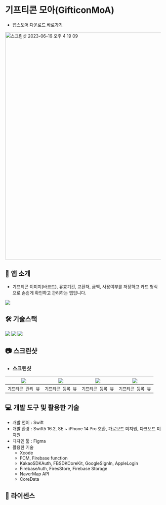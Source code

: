 # 기프티콘 모아(GifticonMoA)
- [앱스토어 다운로드 바로가기](https://apps.apple.com/kr/app/%EA%B8%B0%ED%94%84%ED%8B%B0%EC%BD%98-%EB%AA%A8%EC%95%84/id6450167516)
<img width="735" alt="스크린샷 2023-06-16 오후 4 19 09" src="https://github.com/l1004ga/GifticonMoa-UIkit/assets/55937627/ce933944-5e9a-4c54-8381-8c52b0d5fc98">

## 📱 앱 소개
- 기프티콘 이미지(바코드), 유효기간, 교환처, 금액, 사용여부를 저장하고 카드 형식으로 손쉽게 확인하고 관리하는 앱입니다.
<img src="https://github.com/l1004ga/GifticonMoa-UIkit/assets/55937627/391d9eea-8482-47d5-8029-8620ebe528e5">

## 🛠️ 기술스택
<p align="leading">
  <img src="https://img.shields.io/badge/Swift-F05138?style=for-the-badge&logo=Swift&logoColor=white"/>
  <img src="https://img.shields.io/badge/CoreData-FFA500?style=for-the-badge&logo=swift&logoColor=white"/>
    <img src="https://img.shields.io/badge/UIKit-2396F3?style=for-the-badge&logo=uikit&logoColor=white"/>
</p>


## 📷 스크린샷

- ### 스크린샷

|<img src = "https://github.com/l1004ga/GifticonMoa-UIkit/assets/55937627/7bc74951-4f21-44d5-9933-4df6704f5055?width=324&height=702">|<img src = "https://github.com/l1004ga/GifticonMoa-UIkit/assets/55937627/5efed5ce-c420-40ae-98a3-650241ec9eee?width=324&height=702">|<img src ="https://github.com/l1004ga/GifticonMoa-UIkit/assets/55937627/ab1973dc-6e3c-49c7-a9ae-bd549f6a0c39?width=324&height=702">|<img src = "https://github.com/l1004ga/GifticonMoa-UIkit/assets/55937627/f7b13361-5d9d-40ea-b3d2-4c573d78a2f1?width=324&height=702">|
|:----:|:----:|:-----:|:----:|
|`기프티콘 관리 뷰`|`기프티콘 등록 뷰`|`기프티콘 등록 뷰`|`기프티콘 등록 뷰`|



## 💻 개발 도구 및 활용한 기술
- 개발 언어 : Swift
- 개발 환경 : Swift5 16.2, SE ~ iPhone 14 Pro 호환, 가로모드 미지원, 다크모드 미지원
- 디자인 툴 : Figma
- 활용한 기술
    - Xcode
    - FCM, Firebase function
    - KakaoSDKAuth, FBSDKCoreKit, GoogleSignIn, AppleLogin
    - FirebaseAuth, FiresStore, Firebase Storage
    - NaverMap API
    - CoreData



## 📝 라이센스
